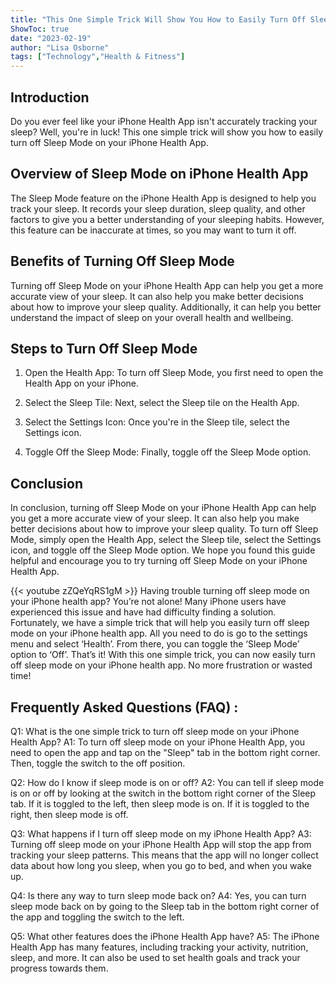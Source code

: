 ```yaml
---
title: "This One Simple Trick Will Show You How to Easily Turn Off Sleep Mode on Your iPhone Health App!"
ShowToc: true 
date: "2023-02-19"
author: "Lisa Osborne" 
tags: ["Technology","Health & Fitness"]
---
```

## Introduction

Do you ever feel like your iPhone Health App isn't accurately tracking your sleep? Well, you're in luck! This one simple trick will show you how to easily turn off Sleep Mode on your iPhone Health App. 

## Overview of Sleep Mode on iPhone Health App

The Sleep Mode feature on the iPhone Health App is designed to help you track your sleep. It records your sleep duration, sleep quality, and other factors to give you a better understanding of your sleeping habits. However, this feature can be inaccurate at times, so you may want to turn it off. 

## Benefits of Turning Off Sleep Mode

Turning off Sleep Mode on your iPhone Health App can help you get a more accurate view of your sleep. It can also help you make better decisions about how to improve your sleep quality. Additionally, it can help you better understand the impact of sleep on your overall health and wellbeing. 

## Steps to Turn Off Sleep Mode

1. Open the Health App: To turn off Sleep Mode, you first need to open the Health App on your iPhone. 

2. Select the Sleep Tile: Next, select the Sleep tile on the Health App. 

3. Select the Settings Icon: Once you're in the Sleep tile, select the Settings icon. 

4. Toggle Off the Sleep Mode: Finally, toggle off the Sleep Mode option. 

## Conclusion

In conclusion, turning off Sleep Mode on your iPhone Health App can help you get a more accurate view of your sleep. It can also help you make better decisions about how to improve your sleep quality. To turn off Sleep Mode, simply open the Health App, select the Sleep tile, select the Settings icon, and toggle off the Sleep Mode option. We hope you found this guide helpful and encourage you to try turning off Sleep Mode on your iPhone Health App.

{{< youtube zZQeYqRS1gM >}} 
Having trouble turning off sleep mode on your iPhone health app? You’re not alone! Many iPhone users have experienced this issue and have had difficulty finding a solution. Fortunately, we have a simple trick that will help you easily turn off sleep mode on your iPhone health app. All you need to do is go to the settings menu and select ‘Health’. From there, you can toggle the ‘Sleep Mode’ option to ‘Off’. That’s it! With this one simple trick, you can now easily turn off sleep mode on your iPhone health app. No more frustration or wasted time!

## Frequently Asked Questions (FAQ) :
Q1: What is the one simple trick to turn off sleep mode on your iPhone Health App?
A1: To turn off sleep mode on your iPhone Health App, you need to open the app and tap on the "Sleep" tab in the bottom right corner. Then, toggle the switch to the off position.

Q2: How do I know if sleep mode is on or off?
A2: You can tell if sleep mode is on or off by looking at the switch in the bottom right corner of the Sleep tab. If it is toggled to the left, then sleep mode is on. If it is toggled to the right, then sleep mode is off.

Q3: What happens if I turn off sleep mode on my iPhone Health App?
A3: Turning off sleep mode on your iPhone Health App will stop the app from tracking your sleep patterns. This means that the app will no longer collect data about how long you sleep, when you go to bed, and when you wake up.

Q4: Is there any way to turn sleep mode back on?
A4: Yes, you can turn sleep mode back on by going to the Sleep tab in the bottom right corner of the app and toggling the switch to the left.

Q5: What other features does the iPhone Health App have?
A5: The iPhone Health App has many features, including tracking your activity, nutrition, sleep, and more. It can also be used to set health goals and track your progress towards them.


